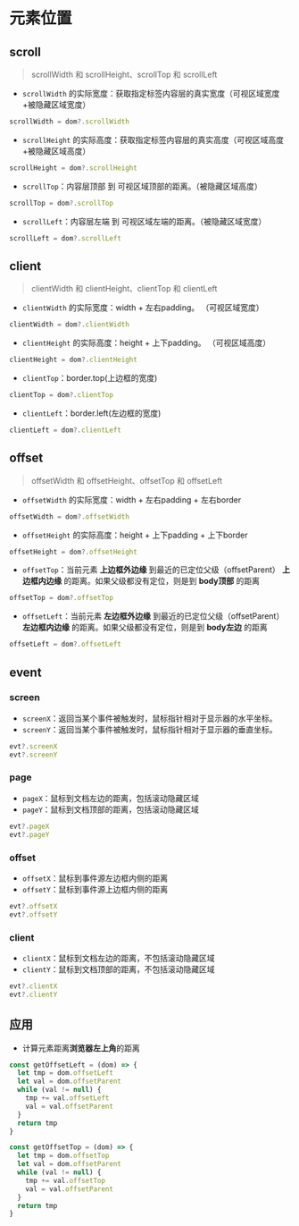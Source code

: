 # 元素位置

## scroll

> scrollWidth 和 scrollHeight、scrollTop 和 scrollLeft

* `scrollWidth` 的实际宽度：获取指定标签内容层的真实宽度（可视区域宽度+被隐藏区域宽度）

```js
scrollWidth = dom?.scrollWidth
```

* `scrollHeight` 的实际高度：获取指定标签内容层的真实高度（可视区域高度+被隐藏区域高度）

```js
scrollHeight = dom?.scrollHeight
```

* `scrollTop`：内容层顶部 到 可视区域顶部的距离。（被隐藏区域高度）

```js
scrollTop = dom?.scrollTop
```

* `scrollLeft`：内容层左端 到 可视区域左端的距离。（被隐藏区域宽度）

```js
scrollLeft = dom?.scrollLeft
```

## client

> clientWidth 和 clientHeight、clientTop 和 clientLeft

* `clientWidth` 的实际宽度：width + 左右padding。 （可视区域宽度）

```js
clientWidth = dom?.clientWidth
```

* `clientHeight` 的实际高度：height + 上下padding。 （可视区域高度）

```js
clientHeight = dom?.clientHeight
```

* `clientTop`：border.top(上边框的宽度)

```js
clientTop = dom?.clientTop
```

* `clientLeft`：border.left(左边框的宽度)

```js
clientLeft = dom?.clientLeft
```

## offset

> offsetWidth 和 offsetHeight、offsetTop 和 offsetLeft

* `offsetWidth` 的实际宽度：width + 左右padding + 左右border

```js
offsetWidth = dom?.offsetWidth
```

* `offsetHeight` 的实际高度：height + 上下padding + 上下border

```js
offsetHeight = dom?.offsetHeight
```

* `offsetTop`：当前元素 **上边框外边缘** 到最近的已定位父级（offsetParent） **上边框内边缘** 的距离。如果父级都没有定位，则是到 **body顶部** 的距离

```js
offsetTop = dom?.offsetTop
```

* `offsetLeft`：当前元素 **左边框外边缘** 到最近的已定位父级（offsetParent）**左边框内边缘** 的距离。如果父级都没有定位，则是到 **body左边** 的距离

```js
offsetLeft = dom?.offsetLeft
```

## event

### screen

* `screenX`：返回当某个事件被触发时，鼠标指针相对于显示器的水平坐标。
* `screenY`：返回当某个事件被触发时，鼠标指针相对于显示器的垂直坐标。

```js
evt?.screenX
evt?.screenY
```

### page

* `pageX`：鼠标到文档左边的距离，包括滚动隐藏区域
* `pageY`：鼠标到文档顶部的距离，包括滚动隐藏区域

```js
evt?.pageX
evt?.pageY
```

### offset

* `offsetX`：鼠标到事件源左边框内侧的距离
* `offsetY`：鼠标到事件源上边框内侧的距离

```js
evt?.offsetX
evt?.offsetY
```

### client

* `clientX`：鼠标到文档左边的距离，不包括滚动隐藏区域
* `clientY`：鼠标到文档顶部的距离，不包括滚动隐藏区域

```js
evt?.clientX
evt?.clientY
```

## 应用

* 计算元素距离**浏览器左上角**的距离

```js
const getOffsetLeft = (dom) => {
  let tmp = dom.offsetLeft
  let val = dom.offsetParent
  while (val != null) {
    tmp += val.offsetLeft
    val = val.offsetParent
  }
  return tmp
}

const getOffsetTop = (dom) => {
  let tmp = dom.offsetTop
  let val = dom.offsetParent
  while (val != null) {
    tmp += val.offsetTop
    val = val.offsetParent
  }
  return tmp
}
```
